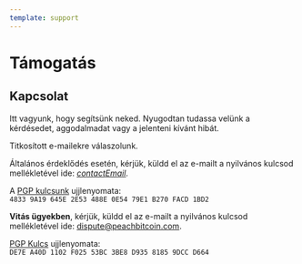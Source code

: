 ```yaml
---
template: support
---
```


<!--[intro]-->

# Támogatás

<!--[contact]-->

## Kapcsolat

Itt vagyunk, hogy segítsünk neked. Nyugodtan tudassa velünk a kérdésedet, aggodalmadat vagy a jelenteni kívánt hibát.

Titkosított e-mailekre válaszolunk.

Általános érdeklődés esetén, kérjük, küldd el az e-mailt a nyilvános kulcsod mellékletével ide: [$contactEmail$](mailto:$contactEmail$).

A [PGP kulcsunk](https://keys.openpgp.org/vks/v1/by-fingerprint/48339A19645E2E53488E0E5479E1B270FACD1BD2) ujjlenyomata:<br>
`4833 9A19 645E 2E53 488E 0E54 79E1 B270 FACD 1BD2`

**Vitás ügyekben**, kérjük, küldd el az e-mailt a nyilvános kulcsod mellékletével ide: [dispute@peachbitcoin.com](mailto:dispute@peachbitcoin.com).

[PGP Kulcs](https://keys.openpgp.org/search?q=DE7EA40D1102F02553BC3BE8D93581859DCCD664) ujjlenyomata:<br>
`DE7E A40D 1102 F025 53BC 3BE8 D935 8185 9DCC D664`
